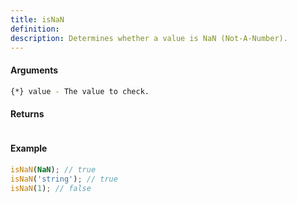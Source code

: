 ```yaml
---
title: isNaN
definition: 
description: Determines whether a value is NaN (Not-A-Number).
---
```



#### Arguments


```bash
{*} value - The value to check.
```


#### Returns


```bash

```


#### Example


```ts
isNaN(NaN); // trueisNaN('string'); // trueisNaN(1); // false
```